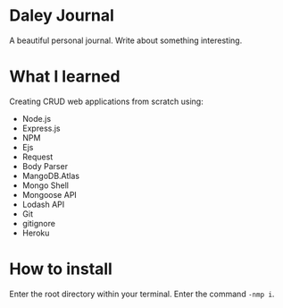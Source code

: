 # Daley Journal
A beautiful personal journal. Write about something interesting.

# What I learned
Creating CRUD web applications from scratch using:
- Node.js
- Express.js
- NPM
- Ejs
- Request
- Body Parser
- MangoDB.Atlas
- Mongo Shell
- Mongoose API
- Lodash API
- Git
- gitignore
- Heroku

# How to install
Enter the root directory within your terminal.
Enter the command `-nmp i`.
